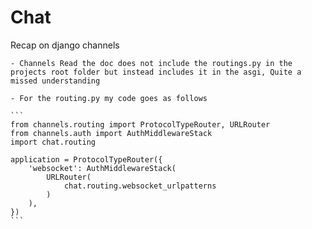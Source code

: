 # Chat
Recap on django channels

    - Channels Read the doc does not include the routings.py in the projects root folder but instead includes it in the asgi, Quite a missed understanding

    - For the routing.py my code goes as follows 
    
    ```
    from channels.routing import ProtocolTypeRouter, URLRouter
    from channels.auth import AuthMiddlewareStack
    import chat.routing

    application = ProtocolTypeRouter({
        'websocket': AuthMiddlewareStack(
            URLRouter(
                chat.routing.websocket_urlpatterns
            )
        ),
    })
    ```
